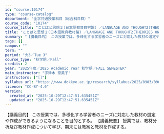 ```yaml
---
id: "course:10174"
type: "course-catalog"
department: "全学共通授業科目（総合科目群）"
course_code: "10174"
course_title: "ことばと思想２(日本語教育教材論) ／LANGUAGE AND THOUGHT2(THEORIES ON JAPANESE EDUCATION TEACHING MATERIALS)"
title: "ことばと思想２(日本語教育教材論) ／LANGUAGE AND THOUGHT2(THEORIES ON JAPANESE EDUCATION TEACHING MATERIALS)"
summary: "【講義目的】 この授業では、多様化する学習者のニーズに対応した教材の選定や作成ができるようになることを目的とする。 【講義概要】 授業では、教材分析及び教材作成について学び、期末には教案と教材を作成する。"
tags: []
campus: ""
term: ""
period: "火3／Tue 3"
course_type: "秋学期／Fall"
credits: 2
year: "2025年度／2025 Academic Year 秋学期／FALL SEMESTER"
main_instructor: "宇津木 奈美子"
instructors: ["[]"]
syllabus_url: "https://www.dokkyo.ac.jp/research/syllabus/2025/0903/0903_10174_ja_JP.html"
license: "CC-BY-4.0"
version:
  created_at: "2025-10-29T12:47:51.635451Z"
  updated_at: "2025-10-29T12:47:51.635451Z"
---
```

【講義目的】 この授業では、多様化する学習者のニーズに対応した教材の選定や作成ができるようになることを目的とする。 【講義概要】 授業では、教材分析及び教材作成について学び、期末には教案と教材を作成する。
